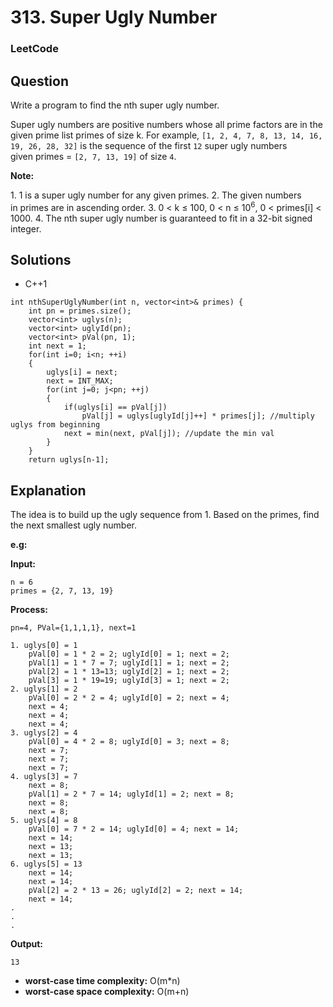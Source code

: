 # 313. Super Ugly Number

### LeetCode

## Question

Write a program to find the nth super ugly number.

Super ugly numbers are positive numbers whose all prime factors are in the given prime list primes of size k. For example, `[1, 2, 4, 7, 8, 13, 14, 16, 19, 26, 28, 32]` is the sequence of the first `12` super ugly numbers given primes = `[2, 7, 13, 19]` of size `4`.

**Note:**

1. 1 is a super ugly number for any given primes.
2. The given numbers in primes are in ascending order.
3. 0 < k ≤ 100, 0 < n ≤ 10<sup>6</sup>, 0 < primes[i] < 1000.
4. The nth super ugly number is guaranteed to fit in a 32-bit signed integer.

## Solutions

* C++1
```
int nthSuperUglyNumber(int n, vector<int>& primes) {
    int pn = primes.size();
    vector<int> uglys(n);
    vector<int> uglyId(pn);
    vector<int> pVal(pn, 1);
    int next = 1;
    for(int i=0; i<n; ++i)
    {
        uglys[i] = next;
        next = INT_MAX;
        for(int j=0; j<pn; ++j)
        {
            if(uglys[i] == pVal[j])
                pVal[j] = uglys[uglyId[j]++] * primes[j]; //multiply uglys from beginning
            next = min(next, pVal[j]); //update the min val
        }
    }
    return uglys[n-1];
```

## Explanation

The idea is to build up the ugly sequence from 1. Based on the primes, find the next smallest ugly number.

**e.g:**

**Input:**
```
n = 6
primes = {2, 7, 13, 19}
```
**Process:**
```
pn=4, PVal={1,1,1,1}, next=1

1. uglys[0] = 1
    pVal[0] = 1 * 2 = 2; uglyId[0] = 1; next = 2;
    pVal[1] = 1 * 7 = 7; uglyId[1] = 1; next = 2;
    pVal[2] = 1 * 13=13; uglyId[2] = 1; next = 2;
    pVal[3] = 1 * 19=19; uglyId[3] = 1; next = 2;
2. uglys[1] = 2
    pVal[0] = 2 * 2 = 4; uglyId[0] = 2; next = 4;
    next = 4;
    next = 4;
    next = 4;
3. uglys[2] = 4
    pVal[0] = 4 * 2 = 8; uglyId[0] = 3; next = 8;
    next = 7;
    next = 7;
    next = 7;
4. uglys[3] = 7
    next = 8;
    pVal[1] = 2 * 7 = 14; uglyId[1] = 2; next = 8;
    next = 8;
    next = 8;
5. uglys[4] = 8
    pVal[0] = 7 * 2 = 14; uglyId[0] = 4; next = 14;
    next = 14;
    next = 13;
    next = 13;
6. uglys[5] = 13
    next = 14;
    next = 14;
    pVal[2] = 2 * 13 = 26; uglyId[2] = 2; next = 14;
    next = 14;
.
.
.
```

**Output:**
```
13
```

* **worst-case time complexity:** O(m*n)
* **worst-case space complexity:** O(m+n)
